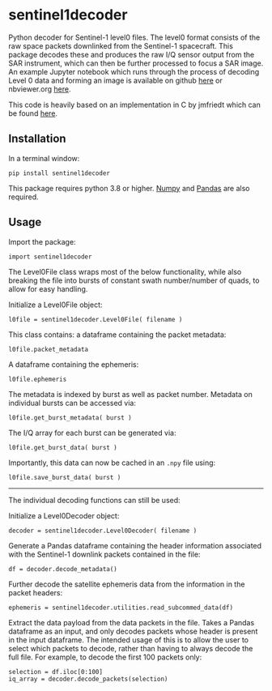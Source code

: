 # sentinel1decoder
Python decoder for Sentinel-1 level0 files. The level0 format consists of the raw space packets downlinked from the Sentinel-1 spacecraft. This package decodes these and produces the raw I/Q sensor output from the SAR instrument, which can then be further processed to focus a SAR image. An example Jupyter notebook which runs through the process of decoding Level 0 data and forming an image is available on github [here](https://github.com/Rich-Hall/sentinel1Level0DecodingDemo) or nbviewer.org [here](https://nbviewer.org/github/Rich-Hall/sentinel1Level0DecodingDemo/blob/main/sentinel1Level0DecodingDemo.ipynb).

This code is heavily based on an implementation in C by jmfriedt which can be found [here](https://github.com/jmfriedt/sentinel1_level0).

## Installation

In a terminal window:
```
pip install sentinel1decoder
```

This package requires python 3.8 or higher. [Numpy](https://numpy.org/) and [Pandas](https://pandas.pydata.org/) are also required.

## Usage

Import the package:
```
import sentinel1decoder
```

The Level0File class wraps most of the below functionality, while also breaking the file into bursts of constant swath number/number of quads, to allow for easy handling.

Initialize a Level0File object:
```
l0file = sentinel1decoder.Level0File( filename )
```

This class contains: a dataframe containing the packet metadata:
```
l0file.packet_metadata
```

A dataframe containing the ephemeris:
```
l0file.ephemeris
```

The metadata is indexed by burst as well as packet number. Metadata on individual bursts can be accessed via:
```
l0file.get_burst_metadata( burst )
```

The I/Q array for each burst can be generated via:
```
l0file.get_burst_data( burst )
```

Importantly, this data can now be cached in an `.npy` file using:
```
l0file.save_burst_data( burst )
```

--------------------------------------------

The individual decoding functions can still be used:

Initialize a Level0Decoder object:
```
decoder = sentinel1decoder.Level0Decoder( filename )
```

Generate a Pandas dataframe containing the header information associated with the Sentinel-1 downlink packets contained in the file:
```
df = decoder.decode_metadata()
```

Further decode the satellite ephemeris data from the information in the packet headers:
```
ephemeris = sentinel1decoder.utilities.read_subcommed_data(df)
```

Extract the data payload from the data packets in the file. Takes a Pandas dataframe as an input, and only decodes packets whose header is present in the input dataframe. The intended usage of this is to allow the user to select which packets to decode, rather than having to always decode the full file. For example, to decode the first 100 packets only:
```
selection = df.iloc[0:100]
iq_array = decoder.decode_packets(selection)
```
